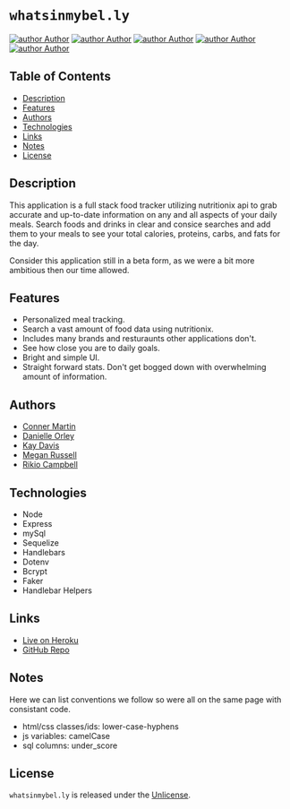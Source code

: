 # `whatsinmybel.ly`

[![author Author](https://img.shields.io/badge/Author-Conner-blueviolet)](https://github.com/connerjm)
[![author Author](https://img.shields.io/badge/Author-Danielle-orange)](https://github.com/dorley1993)
[![author Author](https://img.shields.io/badge/Author-Kay-blue)](https://github.com/FAC-73)
[![author Author](https://img.shields.io/badge/Author-Megan-brightgreen)](https://github.com/msr102087)
[![author Author](https://img.shields.io/badge/Author-Rikio-red)](https://github.com/rikioh)

## Table of Contents

- [Description](#description)
- [Features](#features)
- [Authors](#authors)
- [Technologies](#technologies)
- [Links](#links)
- [Notes](#notes)
- [License](#license)

## Description

This application is a full stack food tracker utilizing nutritionix api to grab accurate and up-to-date information on any and all aspects of your daily meals. Search foods and drinks in clear and consice searches and add them to your meals to see your total calories, proteins, carbs, and fats for the day.

Consider this application still in a beta form, as we were a bit more ambitious then our time allowed.

## Features

- Personalized meal tracking.
- Search a vast amount of food data using nutritionix.
- Includes many brands and resturaunts other applications don't.
- See how close you are to daily goals.
- Bright and simple UI.
- Straight forward stats. Don't get bogged down with overwhelming amount of information.

## Authors

- [Conner Martin](https://github.com/Connerjm)
- [Danielle Orley](https://github.com/dorley1993)
- [Kay Davis](https://github.com/FAC-73)
- [Megan Russell](https://github.com/msr102087)
- [Rikio Campbell](https://github.com/rikioh)

## Technologies

- Node
- Express
- mySql
- Sequelize
- Handlebars
- Dotenv
- Bcrypt
- Faker
- Handlebar Helpers

## Links

- [Live on Heroku](https://morning-savannah-50964.herokuapp.com)
- [GitHub Repo](https://github.com/Connerjm/whatsinmybel.ly)

## Notes

Here we can list conventions we follow so were all on the same page with consistant code.

- html/css classes/ids: lower-case-hyphens
- js variables: camelCase
- sql columns: under_score

## License

`whatsinmybel.ly` is released under the [Unlicense](https://www.opensource.org/licenses/unlicense).
